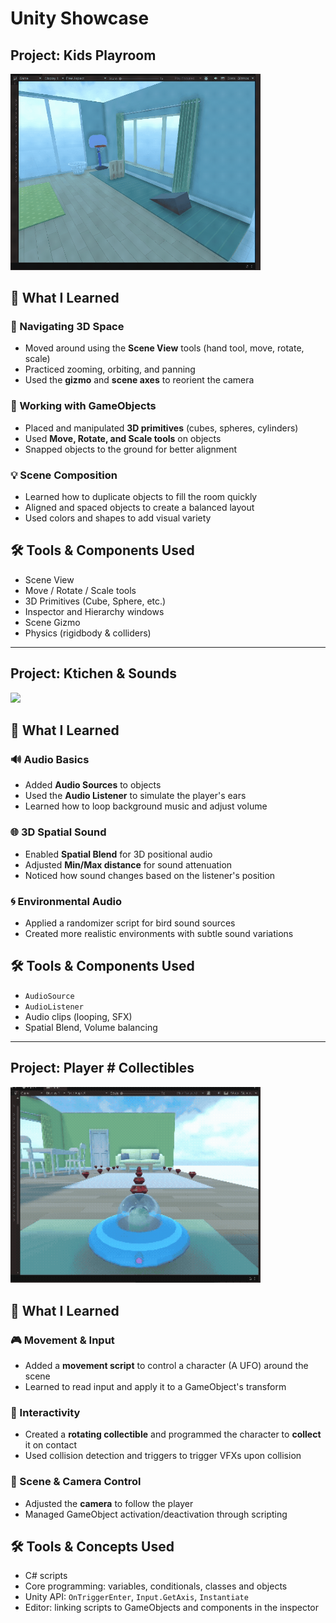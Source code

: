 # Unity Showcase

## Project: Kids Playroom

<img src="./ball-tower.gif" width="400" height="auto"/>

## 🧠 What I Learned

### 🧭 Navigating 3D Space

- Moved around using the **Scene View** tools (hand tool, move, rotate, scale)
- Practiced zooming, orbiting, and panning
- Used the **gizmo** and **scene axes** to reorient the camera

### 🧱 Working with GameObjects

- Placed and manipulated **3D primitives** (cubes, spheres, cylinders)
- Used **Move, Rotate, and Scale tools** on objects
- Snapped objects to the ground for better alignment

### 💡 Scene Composition

- Learned how to duplicate objects to fill the room quickly
- Aligned and spaced objects to create a balanced layout
- Used colors and shapes to add visual variety

## 🛠 Tools & Components Used

- Scene View
- Move / Rotate / Scale tools
- 3D Primitives (Cube, Sphere, etc.)
- Inspector and Hierarchy windows
- Scene Gizmo
- Physics (rigidbody & colliders)

---

## Project: Ktichen & Sounds

<img src="./kitchen-sounds.gif" width="400" height="auto"/>

## 🧠 What I Learned

### 🔊 Audio Basics

- Added **Audio Sources** to objects
- Used the **Audio Listener** to simulate the player's ears
- Learned how to loop background music and adjust volume

### 🌐 3D Spatial Sound

- Enabled **Spatial Blend** for 3D positional audio
- Adjusted **Min/Max distance** for sound attenuation
- Noticed how sound changes based on the listener's position

### 🌀 Environmental Audio

- Applied a randomizer script for bird sound sources
- Created more realistic environments with subtle sound variations

## 🛠 Tools & Components Used

- `AudioSource`
- `AudioListener`
- Audio clips (looping, SFX)
- Spatial Blend, Volume balancing

---

## Project: Player # Collectibles

<img src="./collect.gif" width="400" height="auto"/>

## 🧠 What I Learned

### 🎮 Movement & Input

- Added a **movement script** to control a character (A UFO) around the scene
- Learned to read input and apply it to a GameObject's transform

### 🧩 Interactivity

- Created a **rotating collectible** and programmed the character to **collect** it on contact
- Used collision detection and triggers to trigger VFXs upon collision

### 📌 Scene & Camera Control

- Adjusted the **camera** to follow the player
- Managed GameObject activation/deactivation through scripting

## 🛠 Tools & Concepts Used

- C# scripts
- Core programming: variables, conditionals, classes and objects
- Unity API: `OnTriggerEnter`, `Input.GetAxis`, `Instantiate`
- Editor: linking scripts to GameObjects and components in the inspector
